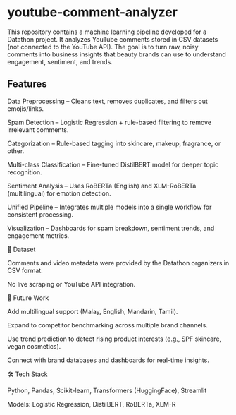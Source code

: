 # youtube-comment-analyzer
This repository contains a machine learning pipeline developed for a Datathon project. It analyzes YouTube comments stored in CSV datasets (not connected to the YouTube API). The goal is to turn raw, noisy comments into business insights that beauty brands can use to understand engagement, sentiment, and trends.

## Features

Data Preprocessing – Cleans text, removes duplicates, and filters out emojis/links.

Spam Detection – Logistic Regression + rule-based filtering to remove irrelevant comments.

Categorization – Rule-based tagging into skincare, makeup, fragrance, or other.

Multi-class Classification – Fine-tuned DistilBERT model for deeper topic recognition.

Sentiment Analysis – Uses RoBERTa (English) and XLM-RoBERTa (multilingual) for emotion detection.

Unified Pipeline – Integrates multiple models into a single workflow for consistent processing.

Visualization – Dashboards for spam breakdown, sentiment trends, and engagement metrics.

📂 Dataset

Comments and video metadata were provided by the Datathon organizers in CSV format.

No live scraping or YouTube API integration.

🔮 Future Work

Add multilingual support (Malay, English, Mandarin, Tamil).

Expand to competitor benchmarking across multiple brand channels.

Use trend prediction to detect rising product interests (e.g., SPF skincare, vegan cosmetics).

Connect with brand databases and dashboards for real-time insights.

🛠️ Tech Stack

Python, Pandas, Scikit-learn, Transformers (HuggingFace), Streamlit

Models: Logistic Regression, DistilBERT, RoBERTa, XLM-R
